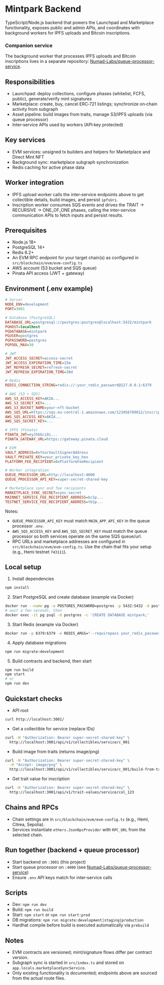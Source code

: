 # Mintpark Backend

TypeScript/Node.js backend that powers the Launchpad and Marketplace functionality, exposes public and admin APIs, and coordinates with background workers for IPFS uploads and Bitcoin inscriptions.

### Companion service

The background worker that processes IPFS uploads and Bitcoin inscriptions lives in a separate repository: [Numad-Labs/queue-processor-service](https://github.com/Numad-Labs/queue-processor-service).

## Responsibilities

- Launchpad: deploy collections, configure phases (whitelist, FCFS, public), generate/verify mint signatures
- Marketplace: create, buy, cancel ERC‑721 listings; synchronize on‑chain activity from subgraph
- Asset pipeline: build images from traits, manage S3/IPFS uploads (via queue processor)
- Inter‑service APIs used by workers (API‑key protected)

## Key services

- EVM services: unsigned tx builders and helpers for Marketplace and Direct Mint NFT
- Background sync: marketplace subgraph synchronization
- Redis caching for active phase data

## Worker integration

- IPFS upload worker calls the inter‑service endpoints above to get collectible details, build images, and persist `ipfsUri`.
- Inscription worker consumes SQS events and drives the TRAIT → RECURSIVE → ONE_OF_ONE phases, calling the inter-service communication APIs to fetch inputs and persist results.

## Prerequisites

- Node.js 18+
- PostgreSQL 14+
- Redis 6.2+
- An EVM RPC endpoint for your target chain(s) as configured in `src/blockchain/evm/evm-config.ts`
- AWS account (S3 bucket and SQS queue)
- Pinata API access (JWT + gateway)

## Environment (.env example)

```ini
# Server
NODE_ENV=development
PORT=3001

# Database (PostgreSQL)
DATABASE_URL=postgresql://postgres:postgres@localhost:5432/mintpark
PGHOST=localhost
PGDATABASE=mintpark
PGUSER=postgres
PGPASSWORD=postgres
PGPOOL_MAX=30

# JWT
JWT_ACCESS_SECRET=access-secret
JWT_ACCESS_EXPIRATION_TIME=15m
JWT_REFRESH_SECRET=refresh-secret
JWT_REFRESH_EXPIRATION_TIME=30d

# Redis
REDIS_CONNECTION_STRING=redis://:your_redis_password@127.0.0.1:6379

# AWS (S3 + SQS)
AWS_S3_ACCESS_KEY=AKIA...
AWS_S3_SECRET_KEY=...
AWS_S3_BUCKET_NAME=your-nft-bucket
AWS_SQS_URL=https://sqs.eu-central-1.amazonaws.com/123456789012/inscription-queue
AWS_SQS_ACCESS_KEY=AKIA...
AWS_SQS_SECRET_KEY=...

# IPFS (Pinata)
PINATA_JWT=eyJhbGciOi...
PINATA_GATEWAY_URL=https://gateway.pinata.cloud

# EVM
VAULT_ADDRESS=0xYourVaultSignerAddress
VAULT_PRIVATE_KEY=your_private_key_hex
PLATFORM_FEE_RECIPIENT=0xPlatformFeeRecipient

# Worker integration
QUEUE_PROCESSOR_URL=http://localhost:4000
QUEUE_PROCESSOR_API_KEY=super-secret-shared-key

# Marketplace sync and fee recipients
MARKETPLACE_SYNC_SECRET=sync-secret
MAINNET_SERVICE_FEE_RECIPIENT_ADDRESS=bc1p...
TESTNET_SERVICE_FEE_RECIPIENT_ADDRESS=tb1p...
```

Notes:

- `QUEUE_PROCESSOR_API_KEY` must match `MAIN_APP_API_KEY` in the queue processor `.env`.
- `AWS_SQS_ACCESS_KEY` and `AWS_SQS_SECRET_KEY` must match the queue processor so both services operate on the same SQS queue/url.
- RPC URLs and marketplace addresses are configured in `src/blockchain/evm/evm-config.ts`. Use the chain that fits your setup (e.g., Hemi testnet `743111`).

## Local setup

1. Install dependencies

```bash
npm install
```

2. Start PostgreSQL and create database (example via Docker)

```bash
docker run --name pg -e POSTGRES_PASSWORD=postgres -p 5432:5432 -d postgres:14
# wait a few seconds, then
docker exec -it pg psql -U postgres -c 'CREATE DATABASE mintpark;'
```

3. Start Redis (example via Docker)

```bash
docker run -p 6379:6379 -e REDIS_ARGS="--requirepass your_redis_password" redis:7
```

4. Apply database migrations

```bash
npm run migrate:development
```

5. Build contracts and backend, then start

```bash
npm run build
npm start
# or
npm run dev
```

## Quickstart checks

- API root

```bash
curl http://localhost:3001/
```

- Get a collectible for service (replace IDs)

```bash
curl -H "Authorization: Bearer super-secret-shared-key" \
  http://localhost:3001/api/v1/collectibles/service/c_001
```

- Build image from traits (returns image/png)

```bash
curl -H "Authorization: Bearer super-secret-shared-key" \
  -H "Accept: image/png" \
  http://localhost:3001/api/v1/collectibles/service/c_001/build-from-traits --output out.png
```

- Get trait value for inscription

```bash
curl -H "Authorization: Bearer super-secret-shared-key" \
  http://localhost:3001/api/v1/trait-values/service/col_123
```

## Chains and RPCs

- Chain settings are in `src/blockchain/evm/evm-config.ts` (e.g., Hemi, Citrea, Sepolia).
- Services instantiate `ethers.JsonRpcProvider` with `RPC_URL` from the selected chain.

## Run together (backend + queue processor)

- Start backend on `:3001` (this project)
- Start queue processor on `:4000` (see [Numad-Labs/queue-processor-service](https://github.com/Numad-Labs/queue-processor-service))
- Ensure `.env` API keys match for inter‑service calls

## Scripts

- Dev: `npm run dev`
- Build: `npm run build`
- Start: `npm start` or `npm run start:prod`
- DB migrations: `npm run migrate:development|staging|production`
- Hardhat compile before build is executed automatically via `prebuild`

## Notes

- EVM contracts are versioned; mint/signature flows differ per contract version.
- Subgraph sync is started in `src/index.ts` and stored on `app.locals.marketplaceSyncService`.
- Only existing functionality is documented; endpoints above are sourced from the actual route files.
